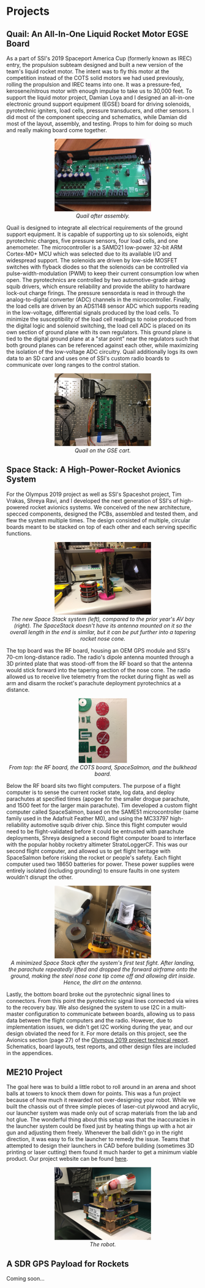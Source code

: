 Projects
========

Quail: An All-In-One Liquid Rocket Motor EGSE Board
-----------------------------------------

As a part of SSI's 2019 Spaceport America Cup (formerly known as IREC) entry, the propulsion subteam designed and built a new version of the team's liquid rocket motor. The intent was to fly this motor at the competition instead of the COTS solid motors we had used previously, rolling the propulsion and IREC teams into one. It was a pressure-fed, kerosene/nitrous motor with enough impulse to take us to 30,000 feet. To support the liquid motor project, Damian Loya and I designed an all-in-one electronic ground support equipment (EGSE) board for driving solenoids, pyrotechnic igniters, load cells, pressure transducers, and other sensors. I did most of the component speccing and schematics, while Damian did most of the layout, assembly, and testing. Props to him for doing so much and really making board come together.
<p align="center" style="margin:0;"><img src="Quail.jpeg" alt="Quail" style="max-width:50%;"></p>
<p align="center" style="margin:0;"><em>Quail after assembly.</em></p>

Quail is designed to integrate all electrical requirements of the ground support equipment. It is capable of supporting up to six solenoids, eight pyrotechnic charges, five pressure sensors, four load cells, and one anemometer. The microcontroller is a SAMD21 low-power 32-bit ARM Cortex-M0+ MCU which was selected due to its available I/O and widespread support. The solenoids are driven by low-side MOSFET switches with flyback diodes so that the solenoids can be controlled via pulse-width-modulation (PWM) to keep their current consumption low when open. The pyrotechnics are controlled by two automotive-grade airbag squib drivers, which ensure reliability and provide the ability to hardware lock-out charge firings. The pressure sensordata is read in through the analog-to-digital converter (ADC) channels in the microcontroller. Finally, the load cells are driven by an ADS1148 sensor ADC which supports reading in the low-voltage, differential signals produced by the load cells. To minimize the susceptibility of the load cell readings to noise produced from the digital logic and solenoid switching, the load cell ADC is placed on its own section of ground plane with its own regulators. This ground plane is tied to the digital ground plane at a "star point" near the regulators such that both ground planes can be referenced against each other, while maximizing the isolation of the low-voltage ADC circuitry. Quail additionally logs its own data to an SD card and uses one of SSI's custom radio boards to communicate over long ranges to the control station.
<p align="center" style="margin:0;"><img src="QuailCart.jpg" alt="Quail on GSE Cart" style="max-width:50%;"></p>
<p align="center" style="margin:0;"><em>Quail on the GSE cart.</em></p>

Space Stack: A High-Power-Rocket Avionics System
---------------------------------

For the Olympus 2019 project as well as SSI's Spaceshot project, Tim Vrakas, Shreya Ravi, and I developed the next generation of SSI's of high-powered rocket avionics systems. We conceived of the new architecture, specced components, designed the PCBs, assembled and tested them, and flew the system multiple times. The design consisted of multiple, circular boards meant to be stacked on top of each other and each serving specific functions.
<p align="center" style="margin:0;"><img src="SpaceStackComparison.jpg" alt="Space Stack Comparison" style="max-width:50%;"></p>
<p align="center" style="margin:0;"><em>The new Space Stack system (left), compared to the prior year's AV bay (right). The SpaceStack doesn't have its antenna mounted on it so the overall length in the end is similar, but it can be put further into a tapering rocket nose cone.</em></p>

The top board was the RF board, housing an OEM GPS module and SSI's 70-cm long-distance radio. The radio's dipole antenna mounted through a 3D printed plate that was stood-off from the RF board so that the antenna would stick forward into the tapering section of the nose cone. The radio allowed us to receive live telemetry from the rocket during flight as well as arm and disarm the rocket's parachute deployment pyrotechnics at a distance.
<p align="center" style="margin:0;"><img src="SpaceStackBoards.jpg" alt="Space Stack Boards" style="max-width:25%;"></p>
<p align="center" style="margin:0;"><em>From top: the RF board, the COTS board, SpaceSalmon, and the bulkhead board.</em></p>

Below the RF board sits two flight computers. The purpose of a flight computer is to sense the current rocket state, log data, and deploy parachutes at specified times (apogee for the smaller drogue parachute, and 1500 feet for the larger main parachute). Tim developed a custom flight computer called SpaceSalmon, based on the SAME51 microcontroller (same family used in the Adafruit Feather M0), and using the MC33797 high-reliability automotive squib driver chip. Since this flight computer would need to be flight-validated before it could be entrusted with parachute deployments, Shreya designed a second flight computer board to interface with the popular hobby rocketry altimeter StratoLoggerCF. This was our second flight computer, and allowed us to get flight heritage with SpaceSalmon before risking the rocket or people's safety. Each flight computer used two 18650 batteries for power. These power supplies were entirely isolated (including grounding) to ensure faults in one system wouldn't disrupt the other.
<p align="center" style="margin:0;"><img src="SpaceStackDirty.jpeg" alt="Space Stack Dirty" style="max-width:50%;"></p>
<p align="center" style="margin:0;"><em>A minimized Space Stack after the system's first test fight. After landing, the parachute repeatedly lifted and dropped the forward airframe onto the ground, making the steel nose cone tip come off and allowing dirt inside. Hence, the dirt on the antenna.</em></p>

Lastly, the bottom board broke out the pyrotechnic signal lines to connectors. From this point the pyrotechnic signal lines connected via wires to the recovery bay. We also designed the system to use I2C in a multi-master configuration to communicate between boards, allowing us to pass data between the flight computers and the radio. However, due to implementation issues, we didn't get I2C working during the year, and our design obviated the need for it. For more details on this project, see the Avionics section (page 27) of the [Olympus 2019 project technical report](Olympus2019ProjectReport.pdf). Schematics, board layouts, test reports, and other design files are included in the appendices.

ME210 Project
------------------------------------------

The goal here was to build a little robot to roll around in an arena and shoot balls at towers to knock them down for points. This was a fun project because of how much it rewarded not over-designing your robot. While we built the chassis out of three simple pieces of laser-cut plywood and acrylic, our launcher system was made only out of scrap materials from the lab and hot glue. The wonderful thing about this setup was that the inaccuracies in the launcher system could be fixed just by heating things up with a hot air gun and adjusting them freely. Whenever the ball didn't go in the right direction, it was easy to fix the launcher to remedy the issue. Teams that attempted to design their launchers in CAD before building (sometimes 3D printing or laser cutting) them found it much harder to get a minimum viable product. Our project website can be found [here](LucyInTheSkyWithDiodes/).
<p align="center" style="margin:0;"><img src="LucyInTheSkyWithDiodes.jpg" alt="LSD Robot" style="max-width:50%;"></p>
<p align="center" style="margin:0;"><em>The robot.</em></p>

A SDR GPS Payload for Rockets
-----------------------------

Coming soon...
